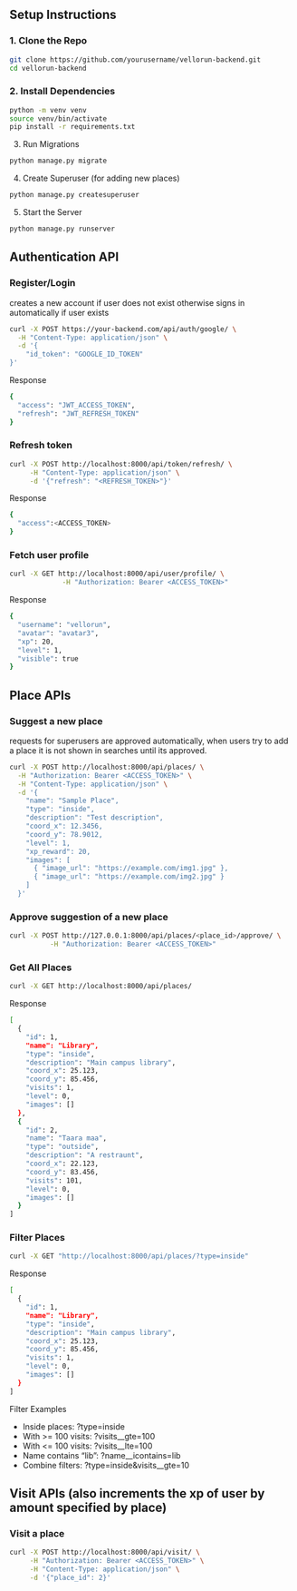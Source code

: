 ## Setup Instructions

### 1. Clone the Repo

```bash
git clone https://github.com/yourusername/vellorun-backend.git
cd vellorun-backend
```
### 2. Install Dependencies
```bash
python -m venv venv
source venv/bin/activate
pip install -r requirements.txt
```
3. Run Migrations
```bash
python manage.py migrate
```
4. Create Superuser (for adding new places)
```bash
python manage.py createsuperuser
```
5. Start the Server
```bash
python manage.py runserver
```


## Authentication API
### Register/Login
creates a new account if user does not exist otherwise signs in automatically if user exists
```bash
curl -X POST https://your-backend.com/api/auth/google/ \
  -H "Content-Type: application/json" \
  -d '{
    "id_token": "GOOGLE_ID_TOKEN"
}'
```
Response
```bash
{
  "access": "JWT_ACCESS_TOKEN",
  "refresh": "JWT_REFRESH_TOKEN"
}
```

### Refresh token
```bash
curl -X POST http://localhost:8000/api/token/refresh/ \
     -H "Content-Type: application/json" \
     -d '{"refresh": "<REFRESH_TOKEN>"}'
```
Response
```bash
{
  "access":<ACCESS_TOKEN>
}
```

### Fetch user profile
```bash
curl -X GET http://localhost:8000/api/user/profile/ \
             -H "Authorization: Bearer <ACCESS_TOKEN>"
```
Response
```bash
{
  "username": "vellorun",
  "avatar": "avatar3",
  "xp": 20,
  "level": 1,
  "visible": true
}
```


## Place APIs
### Suggest a new place 
requests for superusers are approved automatically, when users try to add a place it is not shown in searches until its approved.
```bash
curl -X POST http://localhost:8000/api/places/ \
  -H "Authorization: Bearer <ACCESS_TOKEN>" \
  -H "Content-Type: application/json" \
  -d '{
    "name": "Sample Place",
    "type": "inside",
    "description": "Test description",
    "coord_x": 12.3456,
    "coord_y": 78.9012,
    "level": 1,
    "xp_reward": 20,
    "images": [
      { "image_url": "https://example.com/img1.jpg" },
      { "image_url": "https://example.com/img2.jpg" }
    ]
  }'
```

### Approve suggestion of a new place
```bash
curl -X POST http://127.0.0.1:8000/api/places/<place_id>/approve/ \
          -H "Authorization: Bearer <ACCESS_TOKEN>"
```

### Get All Places
```bash
curl -X GET http://localhost:8000/api/places/
```
Response
```bash
[
  {
    "id": 1,
    "name": "Library",
    "type": "inside",
    "description": "Main campus library",
    "coord_x": 25.123,
    "coord_y": 85.456,
    "visits": 1,
    "level": 0,
    "images": []
  },
  {
    "id": 2,
    "name": "Taara maa",
    "type": "outside",
    "description": "A restraunt",
    "coord_x": 22.123,
    "coord_y": 83.456,
    "visits": 101,
    "level": 0,
    "images": []
  }
]
```

### Filter Places
```bash
curl -X GET "http://localhost:8000/api/places/?type=inside"
```
Response
```bash
[
  {
    "id": 1,
    "name": "Library",
    "type": "inside",
    "description": "Main campus library",
    "coord_x": 25.123,
    "coord_y": 85.456,
    "visits": 1,
    "level": 0,
    "images": []
  }
]
```

Filter Examples
- Inside places: ?type=inside
- With >= 100 visits: ?visits__gte=100
- With <= 100 visits: ?visits__lte=100
- Name contains “lib”: ?name__icontains=lib
- Combine filters: ?type=inside&visits__gte=10


## Visit APIs (also increments the xp of user by amount specified by place)

### Visit a place
```bash
curl -X POST http://localhost:8000/api/visit/ \
     -H "Authorization: Bearer <ACCESS_TOKEN>" \
     -H "Content-Type: application/json" \
     -d '{"place_id": 2}'

```
